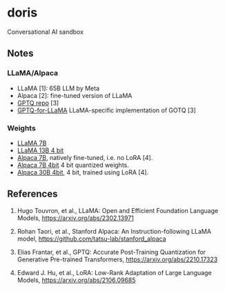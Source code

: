 # doris

Conversational AI sandbox

## Notes

### LLaMA/Alpaca

* LLaMA [1]: 65B LLM by Meta
* Alpaca [2]: fine-tuned version of LLaMA
* [GPTQ repo](https://github.com/IST-DASLab/gptq) [3]
* [GPTQ-for-LLaMA](https://github.com/qwopqwop200/GPTQ-for-LLaMa) LLaMA-specific implementation of GOTQ [3]

### Weights

* [LLaMA 7B](https://huggingface.co/decapoda-research/llama-7b-hf)
* [LLaMA 13B 4 bit](https://huggingface.co/decapoda-research/llama-13b-hf-int4)
* [Alpaca 7B](https://huggingface.co/chavinlo/alpaca-native), natively fine-tuned, i.e. no LoRA [4].
* [Alpaca 7B 4bit](https://huggingface.co/ozcur/alpaca-native-4bit) 4 bit quantized weights.
* [Alpaca 30B 4bit](https://huggingface.co/elinas/alpaca-30b-lora-int4), 4 bit, trained using LoRA [4].

## References

1. Hugo Touvron, et al., LLaMA: Open and Efficient Foundation Language Models, https://arxiv.org/abs/2302.13971

2. Rohan Taori, et al., Stanford Alpaca: An Instruction-following LLaMA model, https://github.com/tatsu-lab/stanford_alpaca

3. Elias Frantar, et al., GPTQ: Accurate Post-Training Quantization for Generative Pre-trained Transformers, https://arxiv.org/abs/2210.17323

4. Edward J. Hu, et al., LoRA: Low-Rank Adaptation of Large Language Models, https://arxiv.org/abs/2106.09685
